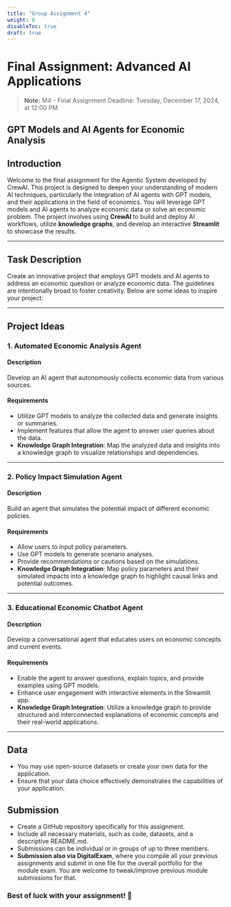 ```yaml
---
title: "Group Assignment 4"
weight: 8
disableToc: true
draft: true
---
```


# Final Assignment: Advanced AI Applications
> **Note:** M4 - Final Assignment Deadline: Tuesday, December 17, 2024, at 12:00 PM

## GPT Models and AI Agents for Economic Analysis
## Introduction
Welcome to the final assignment for the Agentic System developed by CrewAI. This project is designed to deepen your understanding of modern AI techniques, particularly the integration of AI agents with GPT models, and their applications in the field of economics. You will leverage GPT models and AI agents to analyze economic data or solve an economic problem. The project involves using **CrewAI** to build and deploy AI workflows, utilize **knowledge graphs**, and develop an interactive **Streamlit** to showcase the results.

---

## Task Description
Create an innovative project that employs GPT models and AI agents to address an economic question or analyze economic data. The guidelines are intentionally broad to foster creativity. Below are some ideas to inspire your project:

---

## Project Ideas

### **1. Automated Economic Analysis Agent**
#### **Description**  
Develop an AI agent that autonomously collects economic data from various sources.

#### **Requirements**  
- Utilize GPT models to analyze the collected data and generate insights or summaries.  
- Implement features that allow the agent to answer user queries about the data.  
- **Knowledge Graph Integration**: Map the analyzed data and insights into a knowledge graph to visualize relationships and dependencies.  

---

### **2. Policy Impact Simulation Agent**
#### **Description**  
Build an agent that simulates the potential impact of different economic policies.

#### **Requirements**  
- Allow users to input policy parameters.  
- Use GPT models to generate scenario analyses.  
- Provide recommendations or cautions based on the simulations.  
- **Knowledge Graph Integration**: Map policy parameters and their simulated impacts into a knowledge graph to highlight causal links and potential outcomes.  
 
---

### **3. Educational Economic Chatbot Agent**
#### **Description**  
Develop a conversational agent that educates users on economic concepts and current events.

#### **Requirements**  
- Enable the agent to answer questions, explain topics, and provide examples using GPT models.  
- Enhance user engagement with interactive elements in the Streamlit app.  
- **Knowledge Graph Integration**: Utilize a knowledge graph to provide structured and interconnected explanations of economic concepts and their real-world applications.  

---

## Data

- You may use open-source datasets or create your own data for the application.
- Ensure that your data choice effectively demonstrates the capabilities of your application.

## Submission

- Create a GitHub repository specifically for this assignment.
- Include all necessary materials, such as code, datasets, and a descriptive README.md.
- Submissions can be individual or in groups of up to three members.
- **Submission also via DigitalExam**, where you compile all your previous assignments and submit in one file for the overall portfolio for the module exam. You are welcome to tweak/improve previous module submissions for that.

### Best of luck with your assignment! 🚀
